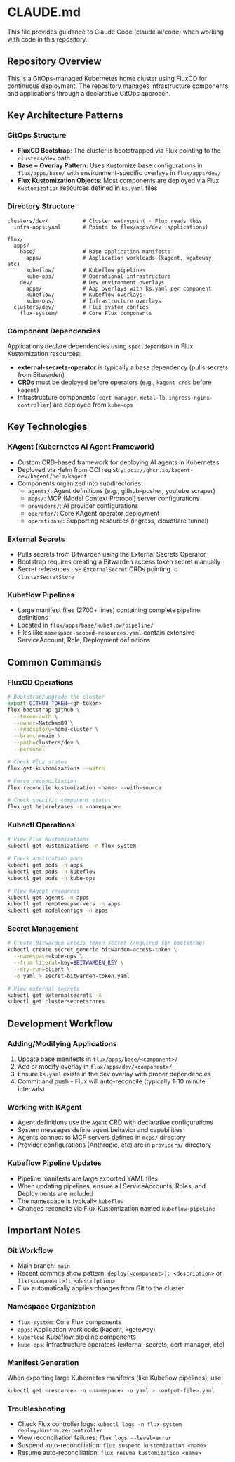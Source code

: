 # CLAUDE.md

This file provides guidance to Claude Code (claude.ai/code) when working with code in this repository.

## Repository Overview

This is a GitOps-managed Kubernetes home cluster using FluxCD for continuous deployment. The repository manages infrastructure components and applications through a declarative GitOps approach.

## Key Architecture Patterns

### GitOps Structure
- **FluxCD Bootstrap**: The cluster is bootstrapped via Flux pointing to the `clusters/dev` path
- **Base + Overlay Pattern**: Uses Kustomize base configurations in `flux/apps/base/` with environment-specific overlays in `flux/apps/dev/`
- **Flux Kustomization Objects**: Most components are deployed via Flux `Kustomization` resources defined in `ks.yaml` files

### Directory Structure
```
clusters/dev/           # Cluster entrypoint - Flux reads this
  infra-apps.yaml       # Points to flux/apps/dev (applications)

flux/
  apps/
    base/               # Base application manifests
      apps/             # Application workloads (kagent, kgateway, etc)
      kubeflow/         # Kubeflow pipelines
      kube-ops/         # Operational infrastructure
    dev/                # Dev environment overlays
      apps/             # App overlays with ks.yaml per component
      kubeflow/         # Kubeflow overlays
      kube-ops/         # Infrastructure overlays
  clusters/dev/         # Flux system configs
    flux-system/        # Core Flux components
```

### Component Dependencies
Applications declare dependencies using `spec.dependsOn` in Flux Kustomization resources:
- **external-secrets-operator** is typically a base dependency (pulls secrets from Bitwarden)
- **CRDs** must be deployed before operators (e.g., `kagent-crds` before `kagent`)
- Infrastructure components (`cert-manager`, `metal-lb`, `ingress-nginx-controller`) are deployed from `kube-ops`

## Key Technologies

### KAgent (Kubernetes AI Agent Framework)
- Custom CRD-based framework for deploying AI agents in Kubernetes
- Deployed via Helm from OCI registry: `oci://ghcr.io/kagent-dev/kagent/helm/kagent`
- Components organized into subdirectories:
  - `agents/`: Agent definitions (e.g., github-pusher, youtube scraper)
  - `mcps/`: MCP (Model Context Protocol) server configurations
  - `providers/`: AI provider configurations
  - `operator/`: Core KAgent operator deployment
  - `operations/`: Supporting resources (ingress, cloudflare tunnel)

### External Secrets
- Pulls secrets from Bitwarden using the External Secrets Operator
- Bootstrap requires creating a Bitwarden access token secret manually
- Secret references use `ExternalSecret` CRDs pointing to `ClusterSecretStore`

### Kubeflow Pipelines
- Large manifest files (2700+ lines) containing complete pipeline definitions
- Located in `flux/apps/base/kubeflow/pipeline/`
- Files like `namespace-scoped-resources.yaml` contain extensive ServiceAccount, Role, Deployment definitions

## Common Commands

### FluxCD Operations
```bash
# Bootstrap/upgrade the cluster
export GITHUB_TOKEN=<gh-token>
flux bootstrap github \
  --token-auth \
  --owner=Matcham89 \
  --repository=home-cluster \
  --branch=main \
  --path=clusters/dev \
  --personal

# Check Flux status
flux get kustomizations --watch

# Force reconciliation
flux reconcile kustomization <name> --with-source

# Check specific component status
flux get helmreleases -n <namespace>
```

### Kubectl Operations
```bash
# View Flux Kustomizations
kubectl get kustomizations -n flux-system

# Check application pods
kubectl get pods -n apps
kubectl get pods -n kubeflow
kubectl get pods -n kube-ops

# View KAgent resources
kubectl get agents -n apps
kubectl get remotemcpservers -n apps
kubectl get modelconfigs -n apps
```

### Secret Management
```bash
# Create Bitwarden access token secret (required for bootstrap)
kubectl create secret generic bitwarden-access-token \
  --namespace=kube-ops \
  --from-literal=key=$BITWARDEN_KEY \
  --dry-run=client \
  -o yaml > secret-bitwarden-token.yaml

# View external secrets
kubectl get externalsecrets -A
kubectl get clustersecretstores
```

## Development Workflow

### Adding/Modifying Applications
1. Update base manifests in `flux/apps/base/<component>/`
2. Add or modify overlay in `flux/apps/dev/<component>/`
3. Ensure `ks.yaml` exists in the dev overlay with proper dependencies
4. Commit and push - Flux will auto-reconcile (typically 1-10 minute intervals)

### Working with KAgent
- Agent definitions use the `Agent` CRD with declarative configurations
- System messages define agent behavior and capabilities
- Agents connect to MCP servers defined in `mcps/` directory
- Provider configurations (Anthropic, etc) are in `providers/` directory

### Kubeflow Pipeline Updates
- Pipeline manifests are large exported YAML files
- When updating pipelines, ensure all ServiceAccounts, Roles, and Deployments are included
- The namespace is typically `kubeflow`
- Changes reconcile via Flux Kustomization named `kubeflow-pipeline`

## Important Notes

### Git Workflow
- Main branch: `main`
- Recent commits show pattern: `deploy(<component>): <description>` or `fix(<component>): <description>`
- Flux automatically applies changes from Git to the cluster

### Namespace Organization
- `flux-system`: Core Flux components
- `apps`: Application workloads (kagent, kgateway)
- `kubeflow`: Kubeflow pipeline components
- `kube-ops`: Infrastructure operators (external-secrets, cert-manager, etc)

### Manifest Generation
When exporting large Kubernetes manifests (like Kubeflow pipelines), use:
```bash
kubectl get <resource> -n <namespace> -o yaml > <output-file>.yaml
```

### Troubleshooting
- Check Flux controller logs: `kubectl logs -n flux-system deploy/kustomize-controller`
- View reconciliation failures: `flux logs --level=error`
- Suspend auto-reconciliation: `flux suspend kustomization <name>`
- Resume auto-reconciliation: `flux resume kustomization <name>`
